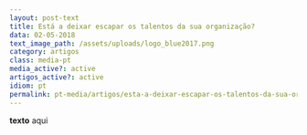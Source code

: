 ```yaml
---
layout: post-text
title: Está a deixar escapar os talentos da sua organização?
data: 02-05-2018
text_image_path: /assets/uploads/logo_blue2017.png
category: artigos
class: media-pt
media_active?: active
artigos_active?: active
idiom: pt
permalink: pt-media/artigos/esta-a-deixar-escapar-os-talentos-da-sua-organização
---
```

**texto** aqui
